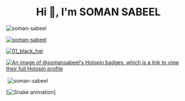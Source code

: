 <h1 align="center">Hi 👋, I'm SOMAN SABEEL</h1>
<p align="left"> <img src="https://komarev.com/ghpvc/?username=soman-sabeel&label=Profile%20views&color=0e75b6&style=flat" alt="soman-sabeel" /> </p>

<p align="left"> <a href="https://github.com/ryo-ma/github-profile-trophy"><img src="https://github-profile-trophy.vercel.app/?username=soman-sabeel" alt="soman-sabeel" /></a> </p>

<p align="left"> <a href="https://twitter.com/01_black_hat" target="blank"><img src="https://img.shields.io/twitter/follow/01_black_hat?logo=twitter&style=for-the-badge" alt="01_black_hat" /></a> </p>

[![An image of @somansabeel's Holopin badges, which is a link to view their full Holopin profile](https://holopin.me/somansabeel)](https://holopin.io/@somansabeel)

<p>&nbsp;<img align="center" src="https://github-readme-stats.vercel.app/api?username=soman-sabeel&show_icons=true&locale=en" alt="soman-sabeel" /></p>

[![Snake animation](https://github.com/SOMAN-SABEEL/snk/raw/output/github-snake-dark.svg?palette=github-dark)]
